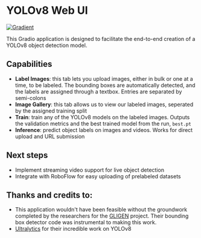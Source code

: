 # YOLOv8 Web UI

[![Gradient](https://assets.paperspace.io/img/gradient-badge.svg)](https://console.paperspace.com/github/gradient-ai/yolo/blob/master/YOLO.ipynb?machine=Free-GPU)

This Gradio application is designed to facilitate the end-to-end creation of a YOLOv8 object detection model.

## Capabilities

- **Label Images**: this tab lets you upload images, either in bulk or one at a time, to be labeled. The bounding boxes are automatically detected, and the labels are assigned through a textbox. Entries are separated by semi-colons
- **Image Gallery**: this tab allows us to view our labeled images, seperated by the assigned training split
- **Train**: train any of the YOLOv8 models on the labeled images. Outputs the validation metrics and the best trained model from the run, `best.pt`
- **Inference**: predict object labels on images and videos. Works for direct upload and URL submission

## Next steps

- Implement streaming video support for live object detection
- Integrate with RoboFlow for easy uploading of prelabeled datasets

## Thanks and credits to:

- This application wouldn't have been feasible without the groundwork completed by the researchers for the [GLIGEN](https://github.com/gligen/GLIGEN) project. Their bounding box detector code was instrumental to making this work.
- [Ultralytics](https://github.com/ultralytics/ultralytics) for their incredible work on YOLOv8
